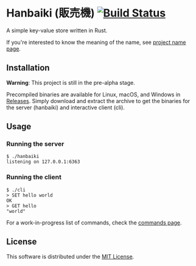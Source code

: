 # Hanbaiki (販売機) [![Build Status][travis-image]][travis]

A simple key-value store written in Rust.

If you're interested to know the meaning of the name, see [project name page](https://mikong.github.io/hanbaiki/name.html).

## Installation

**Warning**: This project is still in the pre-alpha stage.

Precompiled binaries are available for Linux, macOS, and Windows in [Releases](https://github.com/mikong/hanbaiki/releases). Simply download and extract the archive to get the binaries for the server (hanbaiki) and interactive client (cli).

## Usage

### Running the server

```
$ ./hanbaiki
listening on 127.0.0.1:6363
```

### Running the client

```
$ ./cli
> SET hello world
OK
> GET hello
"world"
```

For a work-in-progress list of commands, check the [commands page](https://mikong.github.io/hanbaiki/commands.html).

## License

This software is distributed under the [MIT License](https://github.com/mikong/hanbaiki/blob/master/LICENSE).

[travis-image]: https://travis-ci.org/mikong/hanbaiki.svg?branch=master
[travis]: https://travis-ci.org/mikong/hanbaiki
